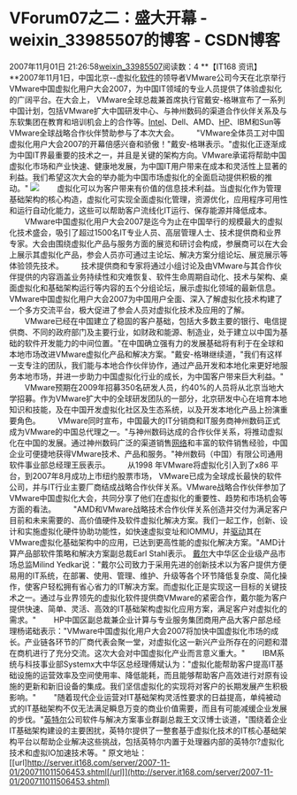 # VForum07之二：盛大开幕 - weixin_33985507的博客 - CSDN博客
2007年11月01日 21:26:58[weixin_33985507](https://me.csdn.net/weixin_33985507)阅读数：4
**【IT168 资讯】**2007年11月1日，中国北京--虚拟化[软件](http://software.it168.com/)的领导者VMware公司今天在北京举行VMware中国虚拟化用户大会2007，为中国IT领域的专业人员提供了体验虚拟化的广阔平台。在大会上， VMware全球总裁兼首席执行官戴安-格琳宣布了一系列中国计划，包括VMware扩大中国研发中心、与神州数码的渠道合作伙伴关系及与东软集团在教育和培训机会上的合作等。[Intel](http://product.it168.com/list/b/04020120_1.shtml)、Dell、AMD、[HP](http://product.it168.com/list/b/04020112_1.shtml)、IBM和Sun等VMware全球战略合作伙伴赞助参与了本次大会。 
　　"VMware全体员工对中国虚拟化用户大会2007的开幕倍感兴奋和骄傲！"戴安-格琳表示。"虚拟化正逐渐成为中国IT界最重要的技术之一，并且是关键的架构方向。VMware承诺将帮助中国虚拟化市场和产业快速、健康地发展，为中国IT用户带来在成本和灵活性上显著的利益。我们希望这次大会的举办能为中国市场虚拟化的全面启动提供积极的推动。"
![](http://image.it168.com/cms/2007-11-1/2007111154643.jpg)
　　虚拟化可以为客户带来有价值的信息技术利益。当虚拟化作为管理基础架构的核心构造，虚拟化可实现全面虚拟化管理，资源优化，应用程序可用性和运行自动化能力，这些可以帮助客户流线化IT运行、保存能源并降低成本。
　　VMware中国虚拟化用户大会2007是迄今为止在中国举行的规模最大的虚拟化技术盛会，吸引了超过1500名IT专业人员、高层管理人士、技术提供商和业界专家。大会由围绕虚拟化产品与服务方面的展览和研讨会构成，参展商可以在大会上展示其虚拟化产品，参会人员亦可通过主论坛、解决方案分组论坛、展览展示等体验领先技术。
　　技术提供商和专家将通过小组讨论及由VMware与其合作伙伴提供的内容涵盖业务持续性和灾难恢复、软件生命周期自动化、技术与架构、桌面虚拟化和基础架构运行等内容的五个分组论坛，展示虚拟化领域的最新信息。VMware中国虚拟化用户大会2007为中国用户全面、深入了解虚拟化技术构建了一个多方交流平台，极大促进了参会人员对虚拟化技术及应用的了解。
　　VMware已经在中国建立了稳固的客户基础，包括大多数主要的银行、电信提供商、不同的政府部门及主要行业，如财政和能源、制造业，处于建立以中国为基础的软件开发能力的中间位置。"在中国确立强有力的发展基础将有利于在全球和本地市场改进VMware虚拟化产品和解决方案。"戴安-格琳继续道，"我们有这样一支专注的团队，我们能与本地合作伙伴协作，通过产品开发和本地化来更好地服务本地市场，并进一步助力中国虚拟化行业的成长，为中国客户带来巨大利益。"
　　VMware预期在2009年招募350名研发人员，约40%的人员将从北京当地大学招募。作为VMware扩大中的全球研发团队的一部分，北京研发中心在培育本地知识和技能，及在中国开发虚拟化社区及生态系统，以及开发本地化产品上扮演重要角色。
　　VMware同时宣布，中国最大的IT分销商和IT服务商神州数码正式成为VMware的中国总代理之一。"与神州数码达成的合作伙伴关系，将推动虚拟化在中国的发展。通过神州数码广泛的渠道销售[网络](http://net.it168.com/)和丰富的软件销售经验，中国企业可便捷地获得VMware技术、产品和服务。"神州数码（中国）有限公司通用软件事业部总经理王辰表示。
　　从1998 年VMware将虚拟化引入到了x86 平台，到2007年8月成功上市纽约股票市场， VMware已成为全球成长最快的软件公司，并与IT行业主要厂商结成战略合作伙伴关系。VMware战略合作伙伴参加了VMware中国虚拟化大会，共同分享了他们在虚拟化的重要性、趋势和市场机会等方面的看法。
　　"AMD和VMware战略技术合作伙伴关系创造并交付为满足客户目前和未来需要的、高价值硬件及软件虚拟化解决方案。我们一起工作，创新、设计和实施虚拟化硬件协助功能性，如快速虚拟变址和IOMMU，并[驱动](http://driver.it168.com/)其在VMware虚拟化基础架构中的应用，已达到更高性能的虚拟化解决方案。"AMD计算产品部软件策略和解决方案副总裁Earl Stahl表示。
[戴尔](http://product.it168.com/list/b/04020064_1.shtml)大中华区企业级产品市场总监Milind Yedkar说："戴尔公司致力于采用先进的创新技术以为客户提供方便易用的IT系统，在部署、使用、管理、维护、升级等各个环节降低复杂度、简化操作，使客户轻松拥有省心省力的IT解决方案。而虚拟化正是实现这一目标的关键技术之一。通过与业界领先的虚拟化软件提供商VMware的紧密合作，戴尔能为客户提供快速、简单、灵活、高效的IT基础架构虚拟化应用方案，满足客户对虚拟化的需求。"
　　HP中国区副总裁兼企业计算与专业服务集团商用产品大客户部总经理杨诺础表示："VMware中国虚拟化用户大会2007将加快中国虚拟化市场的成长。产业链各环节的厂商代表会聚一堂，对虚拟化这一新兴产业所存在的问题和潜在商机进行了充分交流。这次大会对中国虚拟化产业而言意义重大。"
　　IBM系统与科技事业部Systemx大中华区总经理傅斌认为："虚拟化能帮助客户提高IT基础设施的运营效率及空间使用率、降低能耗，而且能够帮助客户高效进行对原有设施的更新和新旧设备的集成。我们坚信虚拟化的实现将对客户的长期发展产生积极影响。"
　　"随着现代企业运营对IT基础架构灵活性要求的日益提高，单纯被动式的IT基础架构不仅无法满足瞬息万变的商业价值需要，而且有可能减缓企业发展的步伐。"[英特尔](http://product.it168.com/list/b/04020120_1.shtml)公司软件与解决方案事业群副总裁王文汉博士谈道，"围绕着企业IT基础架构建设的主要困扰，英特尔提供了一整套基于虚拟化技术的IT核心基础架构平台以帮助企业解决这些挑战，包括英特尔内置于处理器内部的英特尔?虚拟化技术和虚拟IO加速技术等。"
原文地址：[[url]http://server.it168.com/server/2007-11-01/200711011506453.shtml[/url]](http://server.it168.com/server/2007-11-01/200711011506453.shtml)
